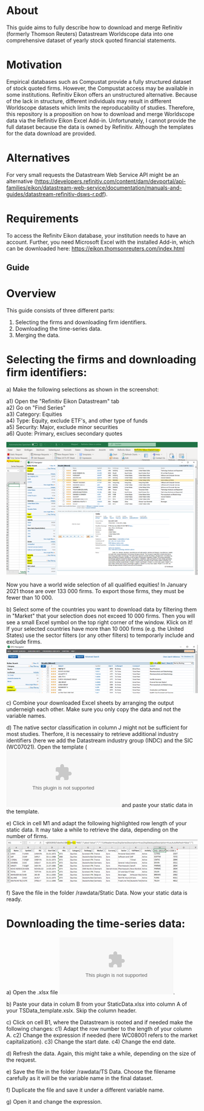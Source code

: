 # About
This guide aims to fully describe how to download and merge Refinitiv (formerly Thomson Reuters) Datastream Worldscope data into one comprehensive dataset of yearly stock quoted financial statements.

# Motivation
Empirical databases such as Compustat provide a fully structured dataset of stock quoted firms. However, the Compustat access may be available in some institutions. Refinitiv Eikon offers an unstructured alternative. Because of the lack in structure, different individuals may result in different Worldscope datasets which limits the reproducability of studies. Therefore, this repository is a proposition on how to download and merge Worldscope data via the Refinitiv Eikon Excel Add-in. Unfortunately, I cannot provide the full dataset because the data is owned by Refinitiv. Although the templates for the data download are provided. 

# Alternatives
For very small requests the Datastream Web Service API might be an alternative (https://developers.refinitiv.com/content/dam/devportal/api-families/eikon/datastream-web-service/documentation/manuals-and-guides/datastream-refinitiv-dsws-r.pdf).

# Requirements
To access the Refinitv Eikon database, your institution needs to have an account. Further, you need Microsoft Excel with the installed Add-in, which can be downloaded here: https://eikon.thomsonreuters.com/index.html 


## Guide

# Overview
This guide consists of three different parts: 
1. Selecting the firms and downloading firm identifiers. 
2. Downloading the time-series data.
3. Merging the data. 

# Selecting the firms and downloading firm identifiers:
a) Make the following selections as shown in the screenshot:

  a1) Open the "Refinitiv Eikon Datastream" tab  
  a2) Go on "Find Series"  
  a3) Category: Equities  
  a4) Type: Equity, exclude ETF's, and other type of funds  
  a5) Security: Major, exclude minor securities  
  a6) Quote: Primary, exclues secondary quotes  
  
 ![Refiniv Eikon Datastream selection parameters](/Screenshots/Static%20Data%20selection.PNG?raw=true "Refiniv Eikon Datastream selection parameters")
 
 Now you have a world wide selection of all qualified equities! In January 2021 those are over 133 000 firms. 
 To export those firms, they must be fewer than 10 000. 

b) Select some of the countries you want to download data by filtering them in "Market" that your selection does not exceed 10 000 firms. Then you will see a small Excel symbol on the top right corner of the window. Klick on it!  
If your selected countries have more than 10 000 firms (e.g. the United States) use the sector filters (or any other filters) to temporarly include and exclude firms. 
 ![Market selection ](/Screenshots/Market%20selection.PNG?raw=true "Refiniv Eikon Datastream selection parameters")
 
c) Combine your downloaded Excel sheets by arranging the output underneigh each other. Make sure you only copy the data and not the variable names. 

d) The native sector classification in column J might not be sufficient for most studies. Therfore, it is necessairy to retrieve additional industry identifiers (here we add the Datastream industry group (INDC) and the SIC (WC07021). Open the template (![StaticData_template](/Templates/StaticData_template.xlsx?raw=true "StaticData_template") and paste your static data in the template. 

e) Click in cell M1 and adapt the following highlighted row length of your static data. It may take a while to retrieve the data, depending on the number of firms. 
![Row length](/Screenshots/Row%20length.PNG?raw=true "Refiniv Eikon Datastream selection parameters")

f) Save the file in the folder /rawdata/Static Data. Now your static data is ready. 


# Downloading the time-series data:
a) Open the .xlsx file ![TSData_template](/Templates/TSData_template.xlsx?raw=true "TSData_template"). 

b) Paste your data in colum B from your StaticData.xlsx into column A of your TSData_template.xslx. Skip the column header. 

c) Click on cell B1, where the Datastream is rooted and if needed make the following changes:
  c1) Adapt the row number to the length of your column A. 
  c2) Change the expression if needed (here WC08001 refers to the market capitalization).
  c3) Change the start date. 
  c4) Change the end date.

d) Refresh the data. Again, this might take a while, depending on the size of the request. 

e) Save the file in the folder /rawdata/TS Data. Choose the filename carefully as it will be the variable name in the final dataset. 

f) Duplicate the file and save it under a different variable name. 

g) Open it and change the expression. 
